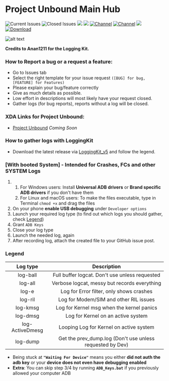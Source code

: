 # Project Unbound Main Hub

![Current Issues](https://img.shields.io/github/issues-raw/LeeXDA21/UnboundHub?color=red&label=Current%20Issues%3A)
![Closed Issues](https://img.shields.io/github/issues-closed-raw/LeeXDA21/BeyondROM_Hub?color=green&label=Closed%20Issues%3A)
![](https://img.shields.io/github/downloads/LeeXDA21/UnboundHub/total?color=Green&label=Kit%20Downloads)
![](https://img.shields.io/github/v/release/LeeXDA21/UnboundHub?color=greeen&include_prereleases&label=Current%20Kit%20Version%3A)
[![Channel](https://img.shields.io/badge/Follow-Telegram-blue.svg?logo=telegram&label=Main%20Chat)](https://t.me/UnboundROM)
[![Channel](https://img.shields.io/badge/Follow-Telegram-blue.svg?logo=telegram&label=Unbound%20News)](https://t.me/+KyU1HBv6Q2RjMzY0)
[![](https://img.shields.io/discord/923564469571973120?label=Join%20Our%20Discord)](https://discord.gg/3fhasfWJzb)
[![Download](https://img.shields.io/github/v/release/LeeXDA21/BeyondROM_Hub?color=green&logoColor=orange&label=Download%20Latest%20Kit&logo=DocuSign)](https://github.com/LeeXDA21/UnboundHub/releases/latest)

![alt text](https://i.imgur.com/OWw45sg.png)

**Credits to Anan1211 for the Logging Kit.**

### How to Report a bug or a request a feature:

* Go to Issues tab
* Select the right template for your issue request `([BUG] for bug, [FEATURE] for Features)`
* Please explain your bug/feature correctly
* Give as much details as possible.
* Low effort in descriptions will most likely have your request closed.
* Gather logs (for bug reports), reports without a log will be closed.

### XDA Links for Project Unbound:

* [Project Unbound]() *Coming Soon*


### How to gather logs with **LoggingKit**
* Download the latest release via [LoggingKit_v5](https://github.com/LeeXDA21/UnboundHub/releases/download/v5.0/LoggingKit_v5.zip) and follow the legend.

### [With booted System] - **Intended for Crashes, FCs and other SYSTEM Logs**

1) 1. For Windows users: Install **Universal ADB drivers** or **Brand specific ADB drivers** if you don't have them
    2. For Linux and macOS users: To make the files executable, type in Terminal `chmod +x` and drag the files
2) On your phone **enable USB debugging** under `Developer options`
3) Launch your required log type (to find out which logs you should gather, check [Legend](#Legend))
4) Grant `ADB Keys`
5) Close your log type
6) Launch the needed log, again
7) After recording log, attach the created file to your GitHub issue post.

### **Legend**

| Log type | Description |
| :------: | :------: |
| log-ball | Full buffer logcat. Don't use unless requested|
| log-all | Verbose logcat, messy but records everything|
| log-e | Log for Error filter, only shows crashes|
| log-ril | Log for Modem/SIM and other RIL issues|
| log-kmsg | Log for Kernel msg when the kernel panics|
| log-dmsg | Log for Kernel on an active system|
| log-ActiveDmesg 	| Looping Log for Kernel on active system|
| log-dump 	| Get the prev_dump.log (Don't use unless requested by Dev)|

* Being stuck at **`"Waiting For Device"`** means you either **did not auth the adb key** or your **device does not even have debugging enabled**
* **Extra**: You can skip step 3/4 by running **`ADB_Keys.bat`** if you previously allowed your computer ADB
